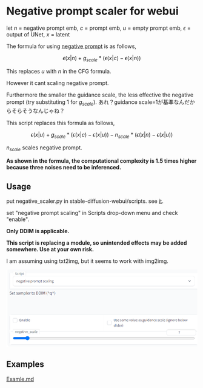 # Negative prompt scaler for webui

let $n$ = negative prompt emb, $c$ = prompt emb, $u$ = empty prompt emb, $\epsilon$ = output of UNet, $x$ = latent

The formula for using [negative prompt](https://github.com/AUTOMATIC1111/stable-diffusion-webui/wiki/Negative-prompt) is as follows,

$$\epsilon(x|n) + g_{scale} * (\epsilon(x|c) - \epsilon(x|n)) $$

This replaces $u$ with $n$ in the CFG formula.

However it cant scaling negative prompt.

Furthermore the smaller the guidance scale, the less effective the negative prompt (try substituting 1 for $g_{scale}$).
あれ？guidance scale=1が基準なんだからそらそうなんじゃね？

This script replaces this formula as follows,

$$\epsilon(x|u) + g_{scale} * (\epsilon(x|c) - \epsilon(x|u)) - n_{scale} * (\epsilon(x|n) - \epsilon(x|u))$$

$n_{scale}$ scales negative prompt.

**As shown in the formula, the computational complexity is 1.5 times higher because three noises need to be inferenced.**

## Usage

put negative_scaler.py in stable-diffusion-webui/scripts. see [it](https://github.com/AUTOMATIC1111/stable-diffusion-webui/wiki/Custom-Scripts).

set "negative prompt scaling" in Scripts drop-down menu and check "enable".

**Only DDIM is applicable.**

**This script is replacing a module, so unintended effects may be added somewhere. Use at your own risk.**

I am assuming using txt2img, but it seems to work with img2img.

![ui](https://github.com/laksjdjf/negative_prompt_scaling_for_webui/blob/images/ui.png?raw=true)

## Examples
[Examle.md](https://github.com/laksjdjf/negative_prompt_scaling_for_webui/blob/main/Examle.md)
